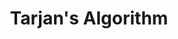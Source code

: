 ---
title: "Tarjan's Algorithm"
description: ''
hide_table_of_contents: true
keywords:
  - leetcode
  - tutorial
  - targan's algorithm
  - algorithm
---